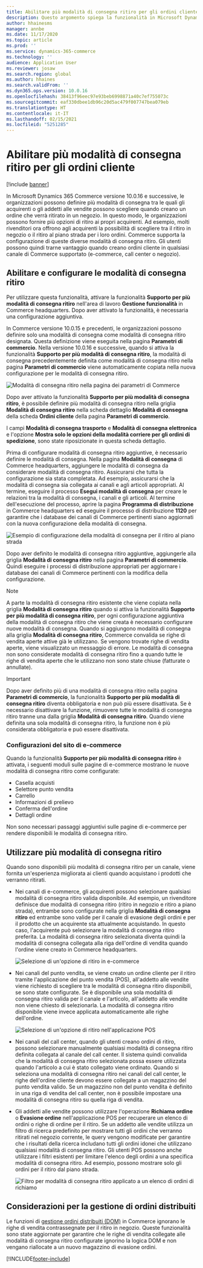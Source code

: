 ```yaml
---
title: Abilitare più modalità di consegna ritiro per gli ordini cliente
description: Questo argomento spiega la funzionalità in Microsoft Dynamics 365 Commerce che consente di creare ordini cliente per il ritiro in un negozio.
author: hhainesms
manager: annbe
ms.date: 11/17/2020
ms.topic: article
ms.prod: ''
ms.service: dynamics-365-commerce
ms.technology: ''
audience: Application User
ms.reviewer: josaw
ms.search.region: global
ms.author: hhaines
ms.search.validFrom: ''
ms.dyn365.ops.version: 10.0.16
ms.openlocfilehash: 38413f96eec97e93beb6998871a40c7ef755073c
ms.sourcegitcommit: eaf330dbee1db96c20d5ac479f007747bea079eb
ms.translationtype: HT
ms.contentlocale: it-IT
ms.lasthandoff: 02/15/2021
ms.locfileid: "5251285"
---
```

# <a name="enable-multiple-pickup-delivery-modes-for-customer-orders"></a>Abilitare più modalità di consegna ritiro per gli ordini cliente

[!include [banner](includes/banner.md)]


In Microsoft Dynamics 365 Commerce versione 10.0.16 e successive, le organizzazioni possono definire più modalità di consegna tra le quali gli acquirenti o gli addetti alle vendite possono scegliere quando creano un ordine che verrà ritirato in un negozio. In questo modo, le organizzazioni possono fornire più opzioni di ritiro ai propri acquirenti. Ad esempio, molti rivenditori ora offrono agli acquirenti la possibilità di scegliere tra il ritiro in negozio o il ritiro al piano strada per i loro ordini. Commerce supporta la configurazione di queste diverse modalità di consegna ritiro. Gli utenti possono quindi trarne vantaggio quando creano ordini cliente in qualsiasi canale di Commerce supportato (e-commerce, call center o negozio).

## <a name="enable-and-configure-pickup-delivery-modes"></a>Abilitare e configurare le modalità di consegna ritiro

Per utilizzare questa funzionalità, attivare la funzionalità **Supporto per più modalità di consegna ritiro** nell'area di lavoro **Gestione funzionalità** in Commerce headquarters. Dopo aver attivato la funzionalità, è necessaria una configurazione aggiuntiva.

In Commerce versione 10.0.15 e precedenti, le organizzazioni possono definire solo una modalità di consegna come modalità di consegna ritiro designata. Questa definizione viene eseguita nella pagina **Parametri di commercio**. Nella versione 10.0.16 e successive, quando si attiva la funzionalità **Supporto per più modalità di consegna ritiro**, la modalità di consegna precedentemente definita come modalità di consegna ritiro nella pagina **Parametri di commercio** viene automaticamente copiata nella nuova configurazione per le modalità di consegna ritiro.

![Modalità di consegna ritiro nella pagina dei parametri di Commerce](media/multiplepickupparameter.png)

Dopo aver attivato la funzionalità **Supporto per più modalità di consegna ritiro**, è possibile definire più modalità di consegna ritiro nella griglia **Modalità di consegna ritiro** nella scheda dettaglio **Modalità di consegna** della scheda **Ordini cliente** della pagina **Parametri di commercio**.

I campi **Modalità di consegna trasporto** e **Modalità di consegna elettronica** e l'opzione **Mostra solo le opzioni della modalità corriere per gli ordini di spedizione**, sono state riposizionate in questa scheda dettaglio.

Prima di configurare modalità di consegna ritiro aggiuntive, è necessario definire le modalità di consegna. Nella pagina **Modalità di consegna** di Commerce headquarters, aggiungere le modalità di consegna da considerare modalità di consegna ritiro. Assicurarsi che tutta la configurazione sia stata completata. Ad esempio, assicurarsi che la modalità di consegna sia collegata ai canali e agli articoli appropriati. Al termine, eseguire il processo **Esegui modalità di consegna** per creare le relazioni tra la modalità di consegna, i canali e gli articoli. Al termine dell'esecuzione del processo, aprire la pagina **Programma di distribuzione** in Commerce headquarters ed eseguire il processo di distribuzione **1120** per garantire che i database dei canali di Commerce pertinenti siano aggiornati con la nuova configurazione della modalità di consegna.

![Esempio di configurazione della modalità di consegna per il ritiro al piano strada](media/pickupmodes.png)

Dopo aver definito le modalità di consegna ritiro aggiuntive, aggiungerle alla griglia **Modalità di consegna ritiro** nella pagina **Parametri di commercio**. Quindi eseguire i processi di distribuzione appropriati per aggiornare i database dei canali di Commerce pertinenti con la modifica della configurazione.

> [!NOTE]
> A parte la modalità di consegna ritiro esistente che viene copiata nella griglia **Modalità di consegna ritiro** quando si attiva la funzionalità **Supporto per più modalità di consegna ritiro**, per ogni configurazione aggiuntiva della modalità di consegna ritiro che viene creata è necessario configurare nuove modalità di consegna. Quando si aggiungono modalità di consegna alla griglia **Modalità di consegna ritiro**, Commerce convalida se righe di vendita aperte attive già le utilizzano. Se vengono trovate righe di vendita aperte, viene visualizzato un messaggio di errore. Le modalità di consegna non sono considerate modalità di consegna ritiro fino a quando tutte le righe di vendita aperte che le utilizzano non sono state chiuse (fatturate o annullate).

> [!IMPORTANT]
> Dopo aver definito più di una modalità di consegna ritiro nella pagina **Parametri di commercio**, la funzionalità **Supporto per più modalità di consegna ritiro** diventa obbligatoria e non può più essere disattivata. Se è necessario disattivare la funzione, rimuovere tutte le modalità di consegna ritiro tranne una dalla griglia **Modalità di consegna ritiro**. Quando viene definita una sola modalità di consegna ritiro, la funzione non è più considerata obbligatoria e può essere disattivata.

### <a name="e-commerce-site-configurations"></a>Configurazioni del sito di e-commerce

Quando la funzionalità **Supporto per più modalità di consegna ritiro** è attivata, i seguenti moduli sulle pagine di e-commerce mostrano le nuove modalità di consegna ritiro come configurate:

- Casella acquisti
- Selettore punto vendita
- Carrello
- Informazioni di prelievo
- Conferma dell'ordine
- Dettagli ordine

Non sono necessari passaggi aggiuntivi sulle pagine di e-commerce per rendere disponibili le modalità di consegna ritiro.

## <a name="work-with-multiple-pickup-delivery-modes"></a>Utilizzare più modalità di consegna ritiro

Quando sono disponibili più modalità di consegna ritiro per un canale, viene fornita un'esperienza migliorata ai clienti quando acquistano i prodotti che verranno ritirati. 

- Nei canali di e-commerce, gli acquirenti possono selezionare qualsiasi modalità di consegna ritiro valida disponibile. Ad esempio, un rivenditore definisce due modalità di consegna ritiro (ritiro in negozio e ritiro a piano strada), entrambe sono configurate nella griglia **Modalità di consegna ritiro** ed entrambe sono valide per il canale di evasione degli ordini e per il prodotto che un acquirente sta attualmente acquistando. In questo caso, l'acquirente può selezionare la modalità di consegna ritiro preferita. La modalità di consegna ritiro selezionata diventa quindi la modalità di consegna collegata alla riga dell'ordine di vendita quando l'ordine viene creato in Commerce headquarters.

    ![Selezione di un'opzione di ritiro in e-commerce](media/pickupecommerce.png)

- Nei canali del punto vendita, se viene creato un ordine cliente per il ritiro tramite l'applicazione del punto vendita (POS), all'addetto alle vendite viene richiesto di scegliere tra le modalità di consegna ritiro disponibili, se sono state configurate. Se è disponibile una sola modalità di consegna ritiro valida per il canale e l'articolo, all'addetto alle vendite non viene chiesto di selezionarla. La modalità di consegna ritiro disponibile viene invece applicata automaticamente alle righe dell'ordine.

    ![Selezione di un'opzione di ritiro nell'applicazione POS](media/pickuppos.png)

- Nei canali del call center, quando gli utenti creano ordini di ritiro, possono selezionare manualmente qualsiasi modalità di consegna ritiro definita collegata al canale del call center. Il sistema quindi convalida che la modalità di consegna ritiro selezionata possa essere utilizzata quando l'articolo a cui è stato collegato viene ordinato. Quando si seleziona una modalità di consegna ritiro nei canali del call center, le righe dell'ordine cliente devono essere collegate a un magazzino del punto vendita valido. Se un magazzino non del punto vendita è definito in una riga di vendita del call center, non è possibile impostare una modalità di consegna ritiro su quella riga di vendita.
- Gli addetti alle vendite possono utilizzare l'operazione **Richiama ordine** o **Evasione ordine** nell'applicazione POS per recuperare un elenco di ordini o righe di ordine per il ritiro. Se un addetto alle vendite utilizza un filtro di ricerca predefinito per mostrare tutti gli ordini che verranno ritirati nel negozio corrente, le query vengono modificate per garantire che i risultati della ricerca includano tutti gli ordini idonei che utilizzano qualsiasi modalità di consegna ritiro. Gli utenti POS possono anche utilizzare i filtri esistenti per limitare l'elenco degli ordini a una specifica modalità di consegna ritiro. Ad esempio, possono mostrare solo gli ordini per il ritiro dal piano strada.

    ![Filtro per modalità di consegna ritiro applicato a un elenco di ordini di richiamo](media/pickuprecallorder.png)

## <a name="considerations-for-distributed-order-management"></a>Considerazioni per la gestione di ordini distribuiti

Le funzioni di [gestione ordini distribuiti (DOM)](https://docs.microsoft.com/dynamics365/commerce/dom) in Commerce ignorano le righe di vendita contrassegnate per il ritiro in negozio. Queste funzionalità sono state aggiornate per garantire che le righe di vendita collegate alle modalità di consegna ritiro configurate ignorino la logica DOM e non vengano riallocate a un nuovo magazzino di evasione ordini.


[!INCLUDE[footer-include](../includes/footer-banner.md)]